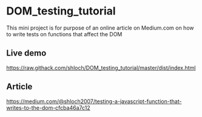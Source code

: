 # DOM_testing_tutorial

This mini project is for purpose of an online article on Medium.com on how to write tests on functions that affect the DOM

## Live demo
https://raw.githack.com/shloch/DOM_testing_tutorial/master/dist/index.html

## Article
https://medium.com/@shloch2007/testing-a-javascript-function-that-writes-to-the-dom-cfcba46a7c12
